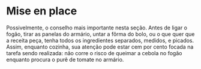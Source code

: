 # Mise en place

Possivelmente, o conselho mais importante nesta seção. Antes de ligar o fogão, tirar as panelas do armário, untar a fôrma do bolo, ou o que quer que a receita peça, tenha todos os ingredientes separados, medidos, e picados. Assim, enquanto cozinha, sua atenção pode estar cem por cento focada na tarefa sendo realizada: não corre o risco de queimar a cebola no fogão enquanto procura o purê de tomate no armário.